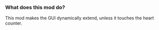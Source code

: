 ### What does this mod do?
This mod makes the GUI dynamically extend, unless it touches the heart counter.
